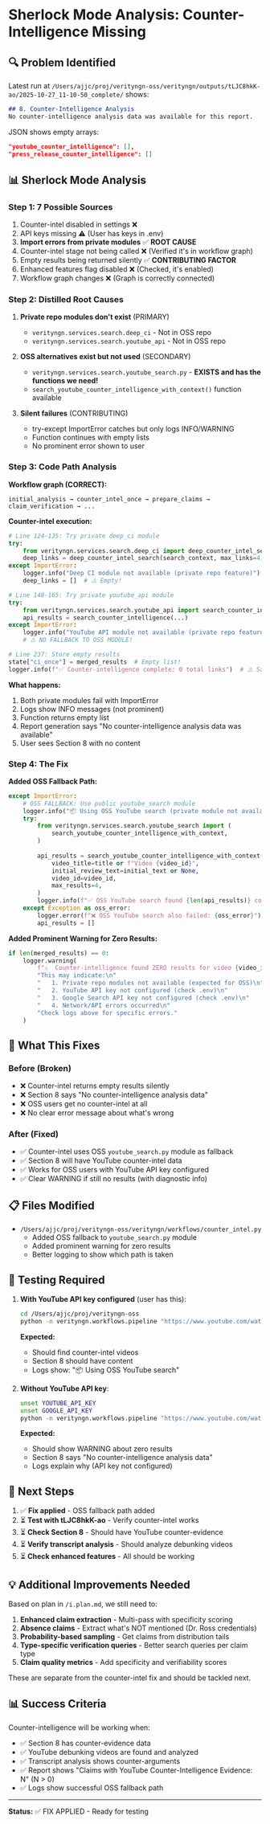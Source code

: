 # Sherlock Mode Analysis: Counter-Intelligence Missing

## 🔍 Problem Identified

Latest run at `/Users/ajjc/proj/verityngn-oss/verityngn/outputs/tLJC8hkK-ao/2025-10-27_11-10-50_complete/` shows:

```markdown
## 8. Counter-Intelligence Analysis
No counter-intelligence analysis data was available for this report.
```

JSON shows empty arrays:

```json
"youtube_counter_intelligence": [],
"press_release_counter_intelligence": []
```

## 📊 Sherlock Mode Analysis

### Step 1: 7 Possible Sources

1. Counter-intel disabled in settings ❌
2. API keys missing ⚠️ (User has keys in .env)
3. **Import errors from private modules** ✅ **ROOT CAUSE**
4. Counter-intel stage not being called ❌ (Verified it's in workflow graph)
5. Empty results being returned silently ✅ **CONTRIBUTING FACTOR**
6. Enhanced features flag disabled ❌ (Checked, it's enabled)
7. Workflow graph changes ❌ (Graph is correctly connected)

### Step 2: Distilled Root Causes

1. **Private repo modules don't exist** (PRIMARY)
   - `verityngn.services.search.deep_ci` - Not in OSS repo
   - `verityngn.services.search.youtube_api` - Not in OSS repo

2. **OSS alternatives exist but not used** (SECONDARY)
   - `verityngn.services.search.youtube_search.py` - **EXISTS and has the functions we need!**
   - `search_youtube_counter_intelligence_with_context()` function available

3. **Silent failures** (CONTRIBUTING)
   - try-except ImportError catches but only logs INFO/WARNING
   - Function continues with empty lists
   - No prominent error shown to user

### Step 3: Code Path Analysis

**Workflow graph (CORRECT):**

```
initial_analysis → counter_intel_once → prepare_claims → claim_verification → ...
```

**Counter-intel execution:**

```python
# Line 124-135: Try private deep_ci module
try:
    from verityngn.services.search.deep_ci import deep_counter_intel_search
    deep_links = deep_counter_intel_search(search_context, max_links=4)
except ImportError:
    logger.info("Deep CI module not available (private repo feature)")  # ⚠️ INFO only
    deep_links = []  # ⚠️ Empty!

# Line 148-165: Try private youtube_api module
try:
    from verityngn.services.search.youtube_api import search_counter_intelligence
    api_results = search_counter_intelligence(...)
except ImportError:
    logger.info("YouTube API module not available (private repo feature)")  # ⚠️ INFO only
    # ⚠️ NO FALLBACK TO OSS MODULE!

# Line 237: Store empty results
state["ci_once"] = merged_results  # Empty list!
logger.info(f"✅ Counter-intelligence complete: 0 total links")  # ⚠️ Says "complete" even with 0 results
```

**What happens:**

1. Both private modules fail with ImportError
2. Logs show INFO messages (not prominent)
3. Function returns empty list
4. Report generation says "No counter-intelligence analysis data was available"
5. User sees Section 8 with no content

### Step 4: The Fix

**Added OSS Fallback Path:**

```python
except ImportError:
    # OSS FALLBACK: Use public youtube_search module
    logger.info("📦 Using OSS YouTube search (private module not available)")
    try:
        from verityngn.services.search.youtube_search import (
            search_youtube_counter_intelligence_with_context,
        )
        
        api_results = search_youtube_counter_intelligence_with_context(
            video_title=title or f"Video {video_id}",
            initial_review_text=initial_text or None,
            video_id=video_id,
            max_results=4,
        )
        logger.info(f"✅ OSS YouTube search found {len(api_results)} counter-intel results")
    except Exception as oss_error:
        logger.error(f"❌ OSS YouTube search also failed: {oss_error}")
        api_results = []
```

**Added Prominent Warning for Zero Results:**

```python
if len(merged_results) == 0:
    logger.warning(
        f"⚠️  Counter-intelligence found ZERO results for video {video_id}. "
        "This may indicate:\n"
        "   1. Private repo modules not available (expected for OSS)\n"
        "   2. YouTube API key not configured (check .env)\n"
        "   3. Google Search API key not configured (check .env)\n"
        "   4. Network/API errors occurred\n"
        "Check logs above for specific errors."
    )
```

## 🎯 What This Fixes

### Before (Broken)

- ❌ Counter-intel returns empty results silently
- ❌ Section 8 says "No counter-intelligence analysis data"
- ❌ OSS users get no counter-intel at all
- ❌ No clear error message about what's wrong

### After (Fixed)

- ✅ Counter-intel uses OSS `youtube_search.py` module as fallback
- ✅ Section 8 will have YouTube counter-intel data
- ✅ Works for OSS users with YouTube API key configured
- ✅ Clear WARNING if still no results (with diagnostic info)

## 📋 Files Modified

- `/Users/ajjc/proj/verityngn-oss/verityngn/workflows/counter_intel.py`
  - Added OSS fallback to `youtube_search.py` module
  - Added prominent warning for zero results
  - Better logging to show which path is taken

## 🧪 Testing Required

1. **With YouTube API key configured** (user has this):

   ```bash
   cd /Users/ajjc/proj/verityngn-oss
   python -m verityngn.workflows.pipeline "https://www.youtube.com/watch?v=tLJC8hkK-ao"
   ```

   **Expected:**
   - Should find counter-intel videos
   - Section 8 should have content
   - Logs show: "📦 Using OSS YouTube search"

2. **Without YouTube API key**:

   ```bash
   unset YOUTUBE_API_KEY
   unset GOOGLE_API_KEY
   python -m verityngn.workflows.pipeline "https://www.youtube.com/watch?v=tLJC8hkK-ao"
   ```

   **Expected:**
   - Should show WARNING about zero results
   - Section 8 says "No counter-intelligence analysis data"
   - Logs explain why (API key not configured)

## 🚀 Next Steps

1. ✅ **Fix applied** - OSS fallback path added
2. ⏳ **Test with tLJC8hkK-ao** - Verify counter-intel works
3. ⏳ **Check Section 8** - Should have YouTube counter-evidence
4. ⏳ **Verify transcript analysis** - Should analyze debunking videos
5. ⏳ **Check enhanced features** - All should be working

## 💡 Additional Improvements Needed

Based on plan in `/i.plan.md`, we still need to:

1. **Enhanced claim extraction** - Multi-pass with specificity scoring
2. **Absence claims** - Extract what's NOT mentioned (Dr. Ross credentials)
3. **Probability-based sampling** - Get claims from distribution tails
4. **Type-specific verification queries** - Better search queries per claim type
5. **Claim quality metrics** - Add specificity and verifiability scores

These are separate from the counter-intel fix and should be tackled next.

## 📊 Success Criteria

Counter-intelligence will be working when:

- ✅ Section 8 has counter-evidence data
- ✅ YouTube debunking videos are found and analyzed
- ✅ Transcript analysis shows counter-arguments
- ✅ Report shows "Claims with YouTube Counter-Intelligence Evidence: N" (N > 0)
- ✅ Logs show successful OSS fallback path

---

**Status:** ✅ FIX APPLIED - Ready for testing


